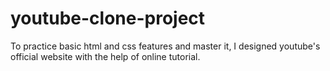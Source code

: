 # youtube-clone-project
To practice basic html and css features and master it, I designed youtube's official website with the help of online tutorial.
